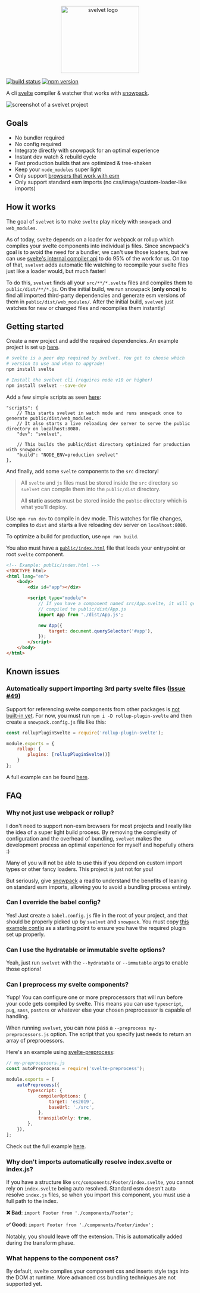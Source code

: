 <p align="center">
  <img height="180" width="210" src="https://user-images.githubusercontent.com/1631044/72686362-de3f2200-3ac1-11ea-9b22-695128fe6f8c.png" alt="svelvet logo">
</p>



[![build status](https://github.com/jakedeichert/svelvet/workflows/CI/badge.svg?branch=master)][github_ci]
[![npm version](https://img.shields.io/npm/v/svelvet)][npm]


A cli [svelte][svelte] compiler & watcher that works with [snowpack][snowpack].

![screenshot of a svelvet project](https://user-images.githubusercontent.com/1631044/74686352-43f4fb80-519f-11ea-899b-3dadaa7583a1.png)


## Goals

* No bundler required
* No config required
* Integrate directly with snowpack for an optimal experience
* Instant dev watch & rebuild cycle
* Fast production builds that are optimized & tree-shaken
* Keep your `node_modules` super light
* Only support [browsers that work with esm][browser_esm]
* Only support standard esm imports (no css/image/custom-loader-like imports)




## How it works

The goal of `svelvet` is to make `svelte` play nicely with `snowpack` and `web_modules`.

As of today, svelte depends on a loader for webpack or rollup which compiles your svelte components into individual js files. Since snowpack's goal is to avoid the need for a bundler, we can't use those loaders, but we can use [svelte's internal compiler api][svelte_compiler] to do 95% of the work for us. On top of that, `svelvet` adds automatic file watching to recompile your svelte files just like a loader would, but much faster!

To do this, `svelvet` finds all your `src/**/*.svelte` files and compiles them to `public/dist/**/*.js`. On the initial build, we run snowpack (**only once**) to find all imported third-party dependencies and generate esm versions of them in `public/dist/web_modules/`. After the initial build, `svelvet` just watches for new or changed files and recompiles them instantly!




## Getting started

Create a new project and add the required dependencies. An example project is set up [here][basic_example].

~~~sh
# svelte is a peer dep required by svelvet. You get to choose which
# version to use and when to upgrade!
npm install svelte

# Install the svelvet cli (requires node v10 or higher)
npm install svelvet --save-dev
~~~

Add a few simple scripts as seen [here][basic_example_package]:

~~~jsonc
"scripts": {
    // This starts svelvet in watch mode and runs snowpack once to generate public/dist/web_modules.
    // It also starts a live reloading dev server to serve the public directory on localhost:8080.
    "dev": "svelvet",

    // This builds the public/dist directory optimized for production with snowpack
    "build": "NODE_ENV=production svelvet"
},
~~~

And finally, add some `svelte` components to the `src` directory!

> All `svelte` and `js` files must be stored inside the `src` directory so `svelvet` can compile them into the `public/dist` directory.
>
> All **static assets** must be stored inside the `public` directory which is what you'll deploy.

Use `npm run dev` to compile in dev mode. This watches for file changes, compiles to `dist` and starts a live reloading dev server on `localhost:8080`.

To optimize a build for production, use `npm run build`.

You also must have a [`public/index.html`][basic_example_html] file that loads your entrypoint or root `svelte` component.

~~~html
<!-- Example: public/index.html -->
<!DOCTYPE html>
<html lang="en">
    <body>
        <div id="app"></div>

        <script type="module">
            // If you have a component named src/App.svelte, it will get
            // compiled to public/dist/App.js
            import App from './dist/App.js';

            new App({
                target: document.querySelector('#app'),
            });
        </script>
    </body>
</html>
~~~




## Known issues

### Automatically support importing 3rd party svelte files ([Issue #49](https://github.com/jakedeichert/svelvet/issues/49))

Support for referencing svelte components from other packages is [not built-in yet](https://github.com/jakedeichert/svelvet/issues/49). For now, you must run `npm i -D rollup-plugin-svelte` and then create a `snowpack.config.js` file like this:

~~~js
const rollupPluginSvelte = require('rollup-plugin-svelte');

module.exports = {
    rollup: {
        plugins: [rollupPluginSvelte()]
    }
};
~~~

A full example can be found [here][snowpack_config_example].




## FAQ

### Why not just use webpack or rollup?

I don't need to support non-esm browsers for most projects and I really like the idea of a super light build process. By removing the complexity of configuration and the overhead of bundling, `svelvet` makes the development process an optimal experience for myself and hopefully others :)

Many of you will not be able to use this if you depend on custom import types or other fancy loaders. This project is just not for you!

But seriously, give [snowpack][snowpack_website] a read to understand the benefits of leaning on standard esm imports, allowing you to avoid a bundling process entirely.

### Can I override the babel config?

Yes! Just create a `babel.config.js` file in the root of your project, and that should be properly picked up by `svelvet` and `snowpack`. You must copy [this example config][babel_config_example] as a starting point to ensure you have the required plugin set up properly.

### Can I use the hydratable or immutable svelte options?

Yeah, just run `svelvet` with the `--hydratable` or `--immutable` args to enable those options!

### Can I preprocess my svelte components?

Yupp! You can configure one or more preprocessors that will run before your code gets compiled by svelte. This means you can use `typescript`, `pug`, `sass`, `postcss` or whatever else your chosen preprocessor is capable of handling.

When running `svelvet`, you can now pass a `--preprocess my-preprocessors.js` option. The script that you specify just needs to return an array of preprocessors.

Here's an example using [svelte-preprocess][svelte_preprocess]:

~~~js
// my-preprocessors.js
const autoPreprocess = require('svelte-preprocess');

module.exports = [
    autoPreprocess({
        typescript: {
            compilerOptions: {
                target: 'es2019',
                baseUrl: './src',
            },
            transpileOnly: true,
        },
    }),
];
~~~

Check out the full example [here][preprocess_example].

### Why don't imports automatically resolve index.svelte or index.js?

If you have a structure like `src/components/Footer/index.svelte`, you cannot rely on `index.svelte` being auto resolved. Standard esm doesn't auto resolve `index.js` files, so when you import this component, you must use a full path to the index.

**❌ Bad**: `import Footer from './components/Footer';`

**✅ Good**: `import Footer from './components/Footer/index';`

Notably, you should leave off the extension. This is automatically added during the transform phase.

### What happens to the component css?

By default, svelte compiles your component css and inserts style tags into the DOM at runtime. More advanced css bundling techniques are not supported yet.








[github_ci]: https://github.com/jakedeichert/svelvet/actions?query=workflow%3ACI
[npm]: https://www.npmjs.com/package/svelvet
[svelte]: https://github.com/sveltejs/svelte
[svelte_compiler]: https://svelte.dev/docs#svelte_compile
[snowpack]: https://github.com/pikapkg/snowpack
[snowpack_website]: https://www.snowpack.dev
[browser_esm]: https://caniuse.com/#search=modules
[basic_example]: https://github.com/jakedeichert/svelvet/tree/master/examples/basic
[basic_example_package]: https://github.com/jakedeichert/svelvet/blob/master/examples/basic/package.json
[basic_example_html]: https://github.com/jakedeichert/svelvet/blob/master/examples/basic/public/index.html
[snowpack_config_example]: https://github.com/jakedeichert/svelvet/tree/master/tests/snapshot-snowpack-config
[preprocess_example]: https://github.com/jakedeichert/svelvet/tree/master/tests/snapshot-preprocessors
[babel_config_example]: https://github.com/jakedeichert/svelvet/blob/master/tests/snapshot-babel-override/babel.config.js
[svelte_preprocess]: https://github.com/kaisermann/svelte-preprocess
[terser]: https://github.com/terser/terser
